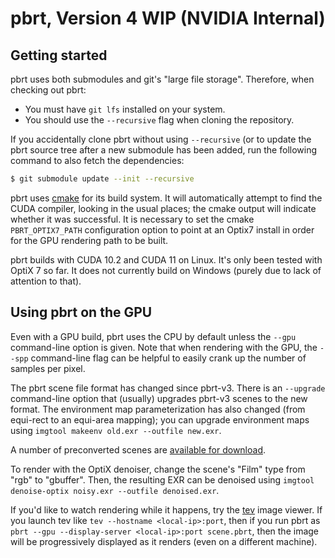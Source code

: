 pbrt, Version 4 WIP (NVIDIA Internal)
=====================================

Getting started
---------------

pbrt uses both submodules and git's "large file storage". Therefore, when
checking out pbrt:

* You must have `git lfs` installed on your system.
* You should use the `--recursive` flag when cloning the repository.

If you accidentally clone pbrt without using ``--recursive`` (or to update
the pbrt source tree after a new submodule has been added, run the
following command to also fetch the dependencies:
```bash
$ git submodule update --init --recursive
```

pbrt uses [cmake](http://www.cmake.org/) for its build system.  It will
automatically attempt to find the CUDA compiler, looking in the usual
places; the cmake output will indicate whether it was successful. It is
necessary to set the cmake `PBRT_OPTIX7_PATH` configuration option to point
at an Optix7 install in order for the GPU rendering path to be built.

pbrt builds with CUDA 10.2 and CUDA 11 on Linux. It's only been tested with
OptiX 7 so far.  It does not currently build on Windows (purely due to lack
of attention to that).

Using pbrt on the GPU
---------------------

Even with a GPU build, pbrt uses the CPU by default unless the `--gpu`
command-line option is given.  Note that when rendering with the GPU, the
`--spp` command-line flag can be helpful to easily crank up the number of
samples per pixel.

The pbrt scene file format has changed since pbrt-v3.  There is an
`--upgrade` command-line option that (usually) upgrades pbrt-v3 scenes to
the new format.  The environment map parameterization has also changed
(from equi-rect to an equi-area mapping); you can upgrade environment maps
using `imgtool makeenv old.exr --outfile new.exr`.

A number of preconverted scenes are [available for download](https://drive.google.com/file/d/1IMTk8isTNU1s3SDoaZqcXHjFglg2X7pR/view?usp=sharing).

To render with the OptiX denoiser, change the scene's "Film" type from
"rgb" to "gbuffer".  Then, the resulting EXR can be denoised using `imgtool
denoise-optix noisy.exr --outfile denoised.exr`.

If you'd like to watch rendering while it happens, try the
[tev](https://github.com/Tom94/tev) image viewer.  If you launch tev like
`tev --hostname <local-ip>:port`, then if you run pbrt as `pbrt --gpu
--display-server <local-ip>:port scene.pbrt`, then the image will be
progressively displayed as it renders (even on a different machine).
